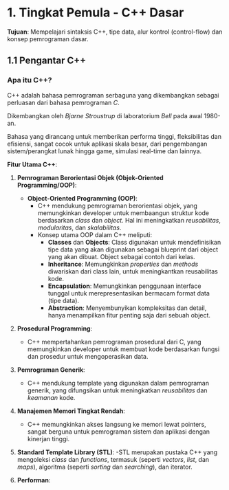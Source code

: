 # 1. Tingkat Pemula - C++ Dasar

**Tujuan**: Mempelajari sintaksis C++, tipe data, alur kontrol (control-flow) dan konsep pemrograman dasar.

## 1.1 Pengantar C++

### Apa itu C++?

C++ adalah bahasa pemrograman serbaguna yang dikembangkan sebagai perluasan dari bahasa pemrograman _C_.

Dikembangkan oleh _Bjarne Stroustrup_ di laboratorium _Bell_ pada awal 1980-an.

Bahasa yang dirancang untuk memberikan performa tinggi, fleksibilitas dan efisiensi, sangat cocok untuk aplikasi skala besar, dari pengembangan sistem/perangkat lunak hingga game, simulasi real-time dan lainnya.

**Fitur Utama C++**:

1. **Pemrograman Berorientasi Objek (Objek-Oriented Programming/OOP)**:

   - **Object-Oriented Programming (OOP)**:
     - C++ mendukung pemrograman berorientasi objek, yang memungkinkan developer untuk membaangun struktur kode berdasarkan _class_ dan _object_. Hal ini meningkatkan _reusabilitas_, _modularitas_, dan _skalabilitas_.
     - Konsep utama OOP dalam C++ meliputi:
       - **Classes** dan **Objects**: Class digunakan untuk mendefinisikan tipe data yang akan digunakan sebagai blueprint dari object yang akan dibuat. Object sebagai contoh dari kelas.
       - **Inheritance**: Memungkinkan _properties_ dan _methods_ diwariskan dari class lain, untuk meningkantkan reusabilitas kode.
       - **Encapsulation**: Memungkinkan penggunaan interface tunggal untuk merepresentasikan bermacam format data (tipe data).
       - **Abstraction**: Menyembunyikan kompleksitas dan detail, hanya menampilkan fitur penting saja dari sebuah object.

2. **Prosedural Programming**:

   - C++ mempertahankan pemrograman prosedural dari C, yang memungkinkan developer untuk membuat kode berdasarkan fungsi dan prosedur untuk mengoperasikan data.

3. **Pemrograman Generik**:

   - C++ mendukung template yang digunakan dalam pemrograman generik, yang difungsikan untuk meningkatkan _reusabilitas_ dan _keamanan_ kode.

4. **Manajemen Memori Tingkat Rendah**:

   - C++ memungkinkan akses langsung ke memori lewat pointers, sangat berguna untuk pemrograman sistem dan aplikasi dengan kinerjan tinggi.

5. **Standard Template Library (STL)**:
   -STL merupakan pustaka C++ yang mengoleksi _class_ dan _functions_, termasuk (seperti _vectors_, _list_, dan _maps_), algoritma (seperti _sorting_ dan _searching_), dan iterator.

6. **Performan**:
